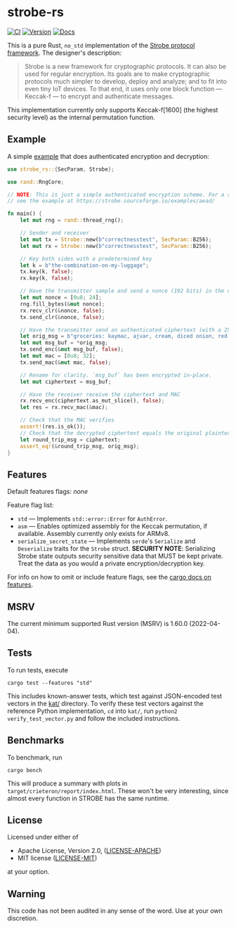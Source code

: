 strobe-rs
=========

[![CI](https://github.com/rozbb/strobe-rs/workflows/CI/badge.svg?branch=master)](https://github.com/rozbb/strobe-rs/actions)
[![Version](https://img.shields.io/crates/v/strobe-rs.svg)](https://crates.io/crates/strobe-rs)
[![Docs](https://docs.rs/strobe-rs/badge.svg)](https://docs.rs/strobe-rs)

This is a pure Rust, `no_std` implementation of the [Strobe protocol framework](https://strobe.sourceforge.io/). The designer's description:
> Strobe is a new framework for cryptographic protocols. It can also be used for regular encryption. Its goals are to make cryptographic protocols much simpler to develop, deploy and analyze; and to fit into even tiny IoT devices. To that end, it uses only one block function — Keccak-f — to encrypt and authenticate messages.

This implementation currently only supports Keccak-f\[1600\] (the highest security level) as the internal permutation function.

Example
-------

A simple [example](https://github.com/rozbb/strobe-rs/blob/master/examples/basic.rs) that does authenticated encryption and decryption:

```rust
use strobe_rs::{SecParam, Strobe};

use rand::RngCore;

// NOTE: This is just a simple authenticated encryption scheme. For a robust AEAD construction,
// see the example at https://strobe.sourceforge.io/examples/aead/

fn main() {
    let mut rng = rand::thread_rng();

    // Sender and receiver
    let mut tx = Strobe::new(b"correctnesstest", SecParam::B256);
    let mut rx = Strobe::new(b"correctnesstest", SecParam::B256);

    // Key both sides with a predetermined key
    let k = b"the-combination-on-my-luggage";
    tx.key(k, false);
    rx.key(k, false);

    // Have the transmitter sample and send a nonce (192 bits) in the clear
    let mut nonce = [0u8; 24];
    rng.fill_bytes(&mut nonce);
    rx.recv_clr(&nonce, false);
    tx.send_clr(&nonce, false);

    // Have the transmitter send an authenticated ciphertext (with a 256 bit MAC)
    let orig_msg = b"groceries: kaymac, ajvar, cream, diced onion, red pepper, grilled meat";
    let mut msg_buf = *orig_msg;
    tx.send_enc(&mut msg_buf, false);
    let mut mac = [0u8; 32];
    tx.send_mac(&mut mac, false);

    // Rename for clarity. `msg_buf` has been encrypted in-place.
    let mut ciphertext = msg_buf;

    // Have the receiver receive the ciphertext and MAC
    rx.recv_enc(ciphertext.as_mut_slice(), false);
    let res = rx.recv_mac(&mac);

    // Check that the MAC verifies
    assert!(res.is_ok());
    // Check that the decrypted ciphertext equals the original plaintext
    let round_trip_msg = ciphertext;
    assert_eq!(&round_trip_msg, orig_msg);
}
```

Features
--------

Default features flags: _none_

Feature flag list:

* `std` — Implements `std::error::Error` for `AuthError`.
* `asm` — Enables optimized assembly for the Keccak permutation, if available. Assembly currently only exists for ARMv8.
* `serialize_secret_state` — Implements `serde`'s `Serialize` and `Deserialize` traits for the `Strobe` struct. **SECURITY NOTE**: Serializing Strobe state outputs security sensitive data that MUST be kept private. Treat the data as you would a private encryption/decryption key.

For info on how to omit or include feature flags, see the [cargo docs on features](https://doc.rust-lang.org/cargo/reference/specifying-dependencies.html#choosing-features).

MSRV
----

The current minimum supported Rust version (MSRV) is 1.60.0 (2022-04-04).

Tests
-----

To run tests, execute
```shell
cargo test --features "std"
```

This includes known-answer tests, which test against JSON-encoded test vectors in the [kat/](kat/) directory. To verify these test vectors against the reference Python implementation, `cd` into `kat/`, run `python2 verify_test_vector.py` and follow the included instructions.

Benchmarks
----------

To benchmark, run
```shell
cargo bench
```

This will produce a summary with plots in `target/crieteron/report/index.html`. These won't be very interesting, since almost every function in STROBE has the same runtime.

License
-------

Licensed under either of

 * Apache License, Version 2.0, ([LICENSE-APACHE](LICENSE-APACHE))
 * MIT license ([LICENSE-MIT](LICENSE-MIT))

at your option.

Warning
-------

This code has not been audited in any sense of the word. Use at your own discretion.
